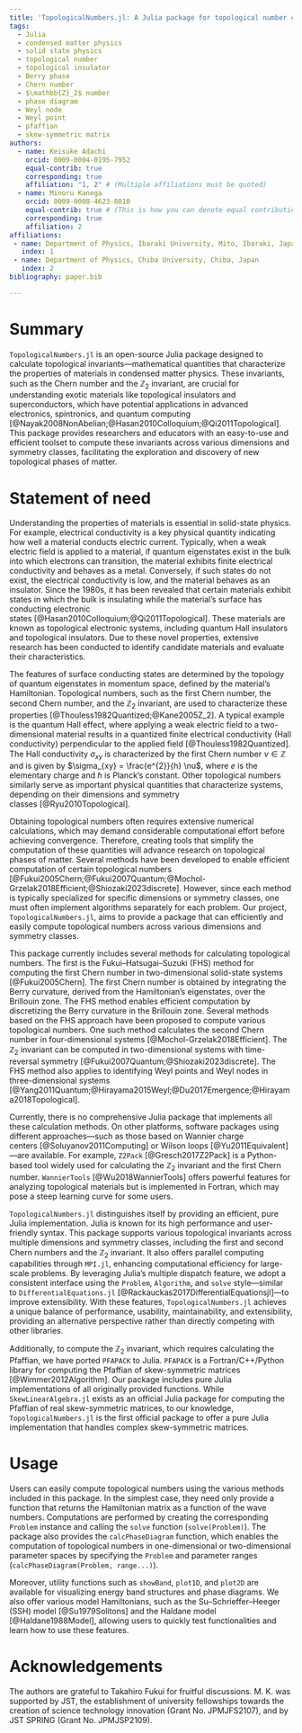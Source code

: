 ```yaml
---
title: 'TopologicalNumbers.jl: A Julia package for topological number computation'
tags:
  - Julia
  - condensed matter physics
  - solid state physics
  - topological number
  - topological insulator
  - Berry phase
  - Chern number
  - $\mathbb{Z}_2$ number
  - phase diagram
  - Weyl node
  - Weyl point
  - pfaffian
  - skew-symmetric matrix
authors:
  - name: Keisuke Adachi
    orcid: 0009-0004-0195-7952
    equal-contrib: true
    corresponding: true
    affiliation: "1, 2" # (Multiple affiliations must be quoted)
  - name: Minoru Kanega
    orcid: 0009-0008-4623-8010
    equal-contrib: true # (This is how you can denote equal contributions between multiple authors)
    corresponding: true
    affiliation: 2
affiliations:
 - name: Department of Physics, Ibaraki University, Mito, Ibaraki, Japan
   index: 1
 - name: Department of Physics, Chiba University, Chiba, Japan
   index: 2
bibliography: paper.bib

---
```



# Summary

`TopologicalNumbers.jl` is an open-source Julia package designed to calculate topological invariants—mathematical quantities that characterize the properties of materials in condensed matter physics. 
These invariants, such as the Chern number and the $\mathbb{Z}_2$ invariant, are crucial for understanding exotic materials like topological insulators and superconductors, which have potential applications in advanced electronics, spintronics, and quantum computing [@Nayak2008NonAbelian;@Hasan2010Colloquium;@Qi2011Topological]. 
This package provides researchers and educators with an easy-to-use and efficient toolset to compute these invariants across various dimensions and symmetry classes, facilitating the exploration and discovery of new topological phases of matter.


# Statement of need

Understanding the properties of materials is essential in solid-state physics. 
For example, electrical conductivity is a key physical quantity indicating how well a material conducts electric current. 
Typically, when a weak electric field is applied to a material, if quantum eigenstates exist in the bulk into which electrons can transition, the material exhibits finite electrical conductivity and behaves as a metal.
Conversely, if such states do not exist, the electrical conductivity is low, and the material behaves as an insulator.
Since the 1980s, it has been revealed that certain materials exhibit states in which the bulk is insulating while the material’s surface has conducting electronic states [@Hasan2010Colloquium;@Qi2011Topological]. 
These materials are known as topological electronic systems, including quantum Hall insulators and topological insulators. 
Due to these novel properties, extensive research has been conducted to identify candidate materials and evaluate their characteristics.


The features of surface conducting states are determined by the topology of quantum eigenstates in momentum space, defined by the material’s Hamiltonian. 
Topological numbers, such as the first Chern number, the second Chern number, and the $\mathbb{Z}_2$ invariant, are used to characterize these properties [@Thouless1982Quantized;@Kane2005Z_2]. 
A typical example is the quantum Hall effect, where applying a weak electric field to a two-dimensional material results in a quantized finite electrical conductivity (Hall conductivity) perpendicular to the applied field [@Thouless1982Quantized]. 
The Hall conductivity $\sigma_{xy}$ is characterized by the first Chern number $\nu \in \mathbb{Z}$ and is given by $\sigma_{xy} = \frac{e^{2}}{h} \nu$, where $e$ is the elementary charge and $h$ is Planck’s constant. 
Other topological numbers similarly serve as important physical quantities that characterize systems, depending on their dimensions and symmetry classes [@Ryu2010Topological].


Obtaining topological numbers often requires extensive numerical calculations, which may demand considerable computational effort before achieving convergence. 
Therefore, creating tools that simplify the computation of these quantities will advance research on topological phases of matter. 
Several methods have been developed to enable efficient computation of certain topological numbers [@Fukui2005Chern;@Fukui2007Quantum;@Mochol-Grzelak2018Efficient;@Shiozaki2023discrete]. 
However, since each method is typically specialized for specific dimensions or symmetry classes, one must often implement algorithms separately for each problem. 
Our project, `TopologicalNumbers.jl`, aims to provide a package that can efficiently and easily compute topological numbers across various dimensions and symmetry classes.


This package currently includes several methods for calculating topological numbers. 
The first is the Fukui–Hatsugai–Suzuki (FHS) method for computing the first Chern number in two-dimensional solid-state systems [@Fukui2005Chern]. 
The first Chern number is obtained by integrating the Berry curvature, derived from the Hamiltonian’s eigenstates, over the Brillouin zone. 
The FHS method enables efficient computation by discretizing the Berry curvature in the Brillouin zone. 
Several methods based on the FHS approach have been proposed to compute various topological numbers.
One such method calculates the second Chern number in four-dimensional systems [@Mochol-Grzelak2018Efficient]. 
The $\mathbb{Z}_2$ invariant can be computed in two-dimensional systems with time-reversal symmetry [@Fukui2007Quantum;@Shiozaki2023discrete]. 
The FHS method also applies to identifying Weyl points and Weyl nodes in three-dimensional systems [@Yang2011Quantum;@Hirayama2015Weyl;@Du2017Emergence;@Hirayama2018Topological].


Currently, there is no comprehensive Julia package that implements all these calculation methods. 
On other platforms, software packages using different approaches—such as those based on Wannier charge centers [@Soluyanov2011Computing] or Wilson loops [@Yu2011Equivalent]—are available. 
For example, `Z2Pack` [@Gresch2017Z2Pack] is a Python-based tool widely used for calculating the $\mathbb{Z}_2$ invariant and the first Chern number. 
`WannierTools` [@Wu2018WannierTools] offers powerful features for analyzing topological materials but is implemented in Fortran, which may pose a steep learning curve for some users.


`TopologicalNumbers.jl` distinguishes itself by providing an efficient, pure Julia implementation. Julia is known for its high performance and user-friendly syntax. 
This package supports various topological invariants across multiple dimensions and symmetry classes, including the first and second Chern numbers and the $\mathbb{Z}_2$ invariant. 
It also offers parallel computing capabilities through `MPI.jl`, enhancing computational efficiency for large-scale problems. 
By leveraging Julia’s multiple dispatch feature, we adopt a consistent interface using the `Problem`, `Algorithm`, and `solve` style—similar to `DifferentialEquations.jl` [@Rackauckas2017DifferentialEquationsjl]—to improve extensibility. 
With these features, `TopologicalNumbers.jl` achieves a unique balance of performance, usability, maintainability, and extensibility, providing an alternative perspective rather than directly competing with other libraries.


Additionally, to compute the $\mathbb{Z}_2$ invariant, which requires calculating the Pfaffian, we have ported `PFAPACK` to Julia. 
`PFAPACK` is a Fortran/C++/Python library for computing the Pfaffian of skew-symmetric matrices [@Wimmer2012Algorithm].
Our package includes pure Julia implementations of all originally provided functions. 
While `SkewLinearAlgebra.jl` exists as an official Julia package for computing the Pfaffian of real skew-symmetric matrices, to our knowledge, `TopologicalNumbers.jl` is the first official package to offer a pure Julia implementation that handles complex skew-symmetric matrices. 


# Usage

Users can easily compute topological numbers using the various methods included in this package.
In the simplest case, they need only provide a function that returns the Hamiltonian matrix as a function of the wave numbers. 
Computations are performed by creating the corresponding `Problem` instance and calling the `solve` function (`solve(Problem)`). 
The package also provides the `calcPhaseDiagram` function, which enables the computation of topological numbers in one-dimensional or two-dimensional parameter spaces by specifying the `Problem` and parameter ranges (`calcPhaseDiagram(Problem, range...)`).


Moreover, utility functions such as `showBand`, `plot1D`, and `plot2D` are available for visualizing energy band structures and phase diagrams. 
We also offer various model Hamiltonians, such as the Su–Schrieffer–Heeger (SSH) model [@Su1979Solitons] and the Haldane model [@Haldane1988Model], allowing users to quickly test functionalities and learn how to use these features.


# Acknowledgements
The authors are grateful to Takahiro Fukui for fruitful discussions. 
M. K. was supported by JST, the establishment of university fellowships towards the creation of science technology innovation (Grant No. JPMJFS2107), and by JST SPRING (Grant No. JPMJSP2109).